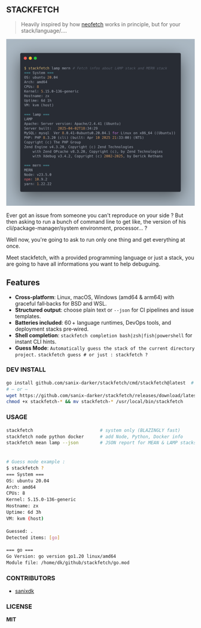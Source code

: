 ## STACKFETCH

> Heavily inspired by how [neofetch](https://github.com/dylanaraps/neofetch) works in principle, but for your stack/language/....

![screenshot](./screenshot.png)

Ever got an issue from someone you can't reproduce on your side ?
But then asking to run a bunch of command line to get like, the version of his cli/package-manager/system environment, processor... ?

Well now, you're going to ask to run only one thing and get everything at once.

Meet stackfetch, with a provided programming language or just a stack, you are going to have all informations you want to help debuguing.

## Features

- **Cross‑platform**: Linux, macOS, Windows (amd64 & arm64) with graceful fall‑backs for BSD and WSL.
- **Structured output**: choose plain text or `--json` for CI pipelines and issue templates.
- **Batteries included**: 60 + language runtimes, DevOps tools, and deployment stacks pre‑wired.
- **Shell completion**: `stackfetch completion bash|zsh|fish|powershell` for instant CLI hints.
- **Guess Mode**: `Automatically guess the stack of the current directory project.`
    `stackfetch guess # or just : stackfetch ?`

### DEV INSTALL

```bash
go install github.com/sanix-darker/stackfetch/cmd/stackfetch@latest  # source build
# — or —
wget https://github.com/sanix-darker/stackfetch/releases/download/latest/stackfetch-linux-amd64
chmod +x stackfetch-* && mv stackfetch-* /usr/local/bin/stackfetch
```

### USAGE

```bash
stackfetch                         # system only (BLAZINGLY fast)
stackfetch node python docker      # add Node, Python, Docker info
stackfetch mean lamp --json        # JSON report for MEAN & LAMP stacks


# Guess mode example :
$ stackfetch ?
=== System ===
OS: ubuntu 20.04
Arch: amd64
CPUs: 8
Kernel: 5.15.0-136-generic
Hostname: zx
Uptime: 6d 3h
VM: kvm (host)

Guessed: .
Detected items: [go]

=== go ===
Go Version: go version go1.20 linux/amd64
Module file: /home/dk/github/stackfetch/go.mod
```

### CONTRIBUTORS

- [sanixdk](https://github.com/sanix-darker)

### LICENSE

**MIT**
